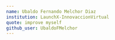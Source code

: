 ```yaml
---
name: Ubaldo Fernando Melchor Diaz
institution: LaunchX-InnovaccionVirtual
quote: improve myself
github_user: UbaldoFMelchor
---
```

